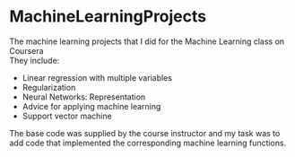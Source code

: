 # MachineLearningProjects
The machine learning projects that I did for the Machine Learning class on Coursera  
They include:  
* Linear regression with multiple variables
* Regularization
* Neural Networks: Representation
* Advice for applying machine learning
* Support vector machine

The base code was supplied by the course instructor and my task was to add code that implemented the corresponding machine
learning functions. 
